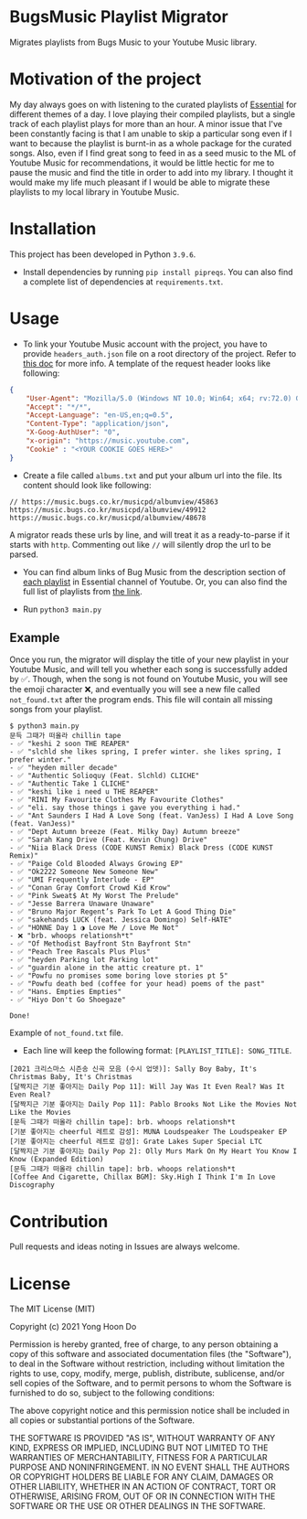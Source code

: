# BugsMusic Playlist Migrator

Migrates playlists from Bugs Music to your Youtube Music library.

# Motivation of the project

My day always goes on with listening to the curated playlists of [Essential](https://www.youtube.com/c/essentialme) for different themes of a day. I love playing their compiled playlists, but a single track of each playlist plays for more than an hour. A minor issue that I've been constantly facing is that I am unable to skip a particular song even if I want to because the playlist is burnt-in as a whole package for the curated songs. Also, even if I find great song to feed in as a seed music to the ML of Youtube Music for recommendations, it would be little hectic for me to pause the music and find the title in order to add into my library. I thought it would make my life much pleasant if I would be able to migrate these playlists to my local library in Youtube Music.

# Installation

This project has been developed in Python `3.9.6`.

* Install dependencies by running `pip install pipreqs`. You can also find a complete list of dependencies at `requirements.txt`.


# Usage

* To link your Youtube Music account with the project, you have to provide `headers_auth.json` file on a root directory of the project. Refer to [this doc](https://ytmusicapi.readthedocs.io/en/latest/setup.html#authenticated-requests) for more info. A template of the request header looks like following:

```json
{
    "User-Agent": "Mozilla/5.0 (Windows NT 10.0; Win64; x64; rv:72.0) Gecko/20100101 Firefox/72.0",
    "Accept": "*/*",
    "Accept-Language": "en-US,en;q=0.5",
    "Content-Type": "application/json",
    "X-Goog-AuthUser": "0",
    "x-origin": "https://music.youtube.com",
    "Cookie" : "<YOUR COOKIE GOES HERE>"
}
```

* Create a file called `albums.txt` and put your album url into the file. Its content should look like following:

```
// https://music.bugs.co.kr/musicpd/albumview/45863
https://music.bugs.co.kr/musicpd/albumview/49912
https://music.bugs.co.kr/musicpd/albumview/48678
```

A migrator reads these urls by line, and will treat it as a ready-to-parse if it starts with `http`. Commenting out like `//` will silently drop the url to be parsed.

* You can find album links of Bug Music from the description section of [each playlist](https://www.youtube.com/watch?v=z060aThI9qM) in Essential channel of Youtube. Or, you can also find the full list of playlists from [the link](https://music.bugs.co.kr/musicpd/).

* Run `python3 main.py`


## Example

Once you run, the migrator will display the title of your new playlist in your Youtube Music, and will tell you whether each song is successfully added by ✅. Though, when the song is not found on Youtube Music, you will see the emoji character ❌, and eventually you will see a new file called `not_found.txt` after the program ends. This file will contain all missing songs from your playlist.

```
$ python3 main.py
문득 그때가 떠올라 chillin tape
- ✅ "keshi 2 soon THE REAPER"
- ✅ "slchld she likes spring, I prefer winter. she likes spring, I prefer winter."
- ✅ "heyden miller decade"
- ✅ "Authentic Solioquy (Feat. Slchld) CLICHE"
- ✅ "Authentic Take 1 CLICHE"
- ✅ "keshi like i need u THE REAPER"
- ✅ "RINI My Favourite Clothes My Favourite Clothes"
- ✅ "eli. say those things i gave you everything i had."
- ✅ "Ant Saunders I Had A Love Song (feat. VanJess) I Had A Love Song (feat. VanJess)"
- ✅ "Dept Autumn breeze (Feat. Milky Day) Autumn breeze"
- ✅ "Sarah Kang Drive (Feat. Kevin Chung) Drive"
- ✅ "Niia Black Dress (CODE KUNST Remix) Black Dress (CODE KUNST Remix)"
- ✅ "Paige Cold Blooded Always Growing EP"
- ✅ "Ok2222 Someone New Someone New"
- ✅ "UMI Frequently Interlude - EP"
- ✅ "Conan Gray Comfort Crowd Kid Krow"
- ✅ "Pink Sweat$ At My Worst The Prelude"
- ✅ "Jesse Barrera Unaware Unaware"
- ✅ "Bruno Major Regent’s Park To Let A Good Thing Die"
- ✅ "sakehands LUCK (feat. Jessica Domingo) Self-HATE"
- ✅ "HONNE Day 1 ◑ Love Me / Love Me Not"
- ❌ "brb. whoops relationsh*t"
- ✅ "Of Methodist Bayfront Stn Bayfront Stn"
- ✅ "Peach Tree Rascals Plus Plus"
- ✅ "heyden Parking lot Parking lot"
- ✅ "guardin alone in the attic creature pt. 1"
- ✅ "Powfu no promises some boring love stories pt 5"
- ✅ "Powfu death bed (coffee for your head) poems of the past"
- ✅ "Hans. Empties Empties"
- ✅ "Hiyo Don't Go Shoegaze"

Done!
```

Example of `not_found.txt` file.

* Each line will keep the following format: `[PLAYLIST_TITLE]: SONG_TITLE`.

```
[2021 크리스마스 시즌송 신곡 모음 (수시 업뎃)]: Sally Boy Baby, It's Christmas Baby, It's Christmas
[달짝지근 기분 좋아지는 Daily Pop 11]: Will Jay Was It Even Real? Was It Even Real?
[달짝지근 기분 좋아지는 Daily Pop 11]: Pablo Brooks Not Like the Movies Not Like the Movies
[문득 그때가 떠올라 chillin tape]: brb. whoops relationsh*t
[기분 좋아지는 cheerful 레트로 감성]: MUNA Loudspeaker The Loudspeaker EP
[기분 좋아지는 cheerful 레트로 감성]: Grate Lakes Super Special LTC
[달짝지근 기분 좋아지는 Daily Pop 2]: Olly Murs Mark On My Heart You Know I Know (Expanded Edition)
[문득 그때가 떠올라 chillin tape]: brb. whoops relationsh*t
[Coffee And Cigarette, Chillax BGM]: Sky.High I Think I'm In Love Discography
```

# Contribution

Pull requests and ideas noting in Issues are always welcome.

# License

The MIT License (MIT)

Copyright (c) 2021 Yong Hoon Do

Permission is hereby granted, free of charge, to any person obtaining a copy
of this software and associated documentation files (the "Software"), to deal
in the Software without restriction, including without limitation the rights
to use, copy, modify, merge, publish, distribute, sublicense, and/or sell
copies of the Software, and to permit persons to whom the Software is
furnished to do so, subject to the following conditions:

The above copyright notice and this permission notice shall be included in
all copies or substantial portions of the Software.

THE SOFTWARE IS PROVIDED "AS IS", WITHOUT WARRANTY OF ANY KIND, EXPRESS OR
IMPLIED, INCLUDING BUT NOT LIMITED TO THE WARRANTIES OF MERCHANTABILITY,
FITNESS FOR A PARTICULAR PURPOSE AND NONINFRINGEMENT. IN NO EVENT SHALL THE
AUTHORS OR COPYRIGHT HOLDERS BE LIABLE FOR ANY CLAIM, DAMAGES OR OTHER
LIABILITY, WHETHER IN AN ACTION OF CONTRACT, TORT OR OTHERWISE, ARISING FROM,
OUT OF OR IN CONNECTION WITH THE SOFTWARE OR THE USE OR OTHER DEALINGS IN
THE SOFTWARE.
